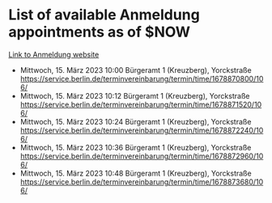 # List of available Anmeldung appointments as of $NOW
[Link to Anmeldung website](https://service.berlin.de/terminvereinbarung/termin/tag.php?termin=1&anliegen[]=120686&dienstleisterlist=122210,122217,327316,122219,327312,122227,327314,122231,327346,122243,327348,122254,122252,329742,122260,329745,122262,329748,122271,327278,122273,327274,122277,327276,330436,122280,327294,122282,327290,122284,327292,122291,327270,122285,327266,122286,327264,122296,327268,150230,329760,122297,327286,122294,327284,122312,329763,122314,329775,122304,327330,122311,327334,122309,327332,317869,122281,327352,122279,329772,122283,122276,327324,122274,327326,122267,329766,122246,327318,122251,327320,122257,327322,122208,327298,122226,327300&herkunft=http%3A%2F%2Fservice.berlin.de%2Fdienstleistung%2F120686%2F)
- Mittwoch, 15. März 2023 10:00 Bürgeramt 1 (Kreuzberg), Yorckstraße https://service.berlin.de/terminvereinbarung/termin/time/1678870800/106/
- Mittwoch, 15. März 2023 10:12 Bürgeramt 1 (Kreuzberg), Yorckstraße https://service.berlin.de/terminvereinbarung/termin/time/1678871520/106/
- Mittwoch, 15. März 2023 10:24 Bürgeramt 1 (Kreuzberg), Yorckstraße https://service.berlin.de/terminvereinbarung/termin/time/1678872240/106/
- Mittwoch, 15. März 2023 10:36 Bürgeramt 1 (Kreuzberg), Yorckstraße https://service.berlin.de/terminvereinbarung/termin/time/1678872960/106/
- Mittwoch, 15. März 2023 10:48 Bürgeramt 1 (Kreuzberg), Yorckstraße https://service.berlin.de/terminvereinbarung/termin/time/1678873680/106/
